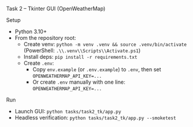 Task 2 – Tkinter GUI (OpenWeatherMap)

Setup
- Python 3.10+
- From the repository root:
  - Create venv: `python -m venv .venv && source .venv/bin/activate` (PowerShell: `.\\.venv\\Scripts\\Activate.ps1`)
  - Install deps: `pip install -r requirements.txt`
  - Create `.env`:
    - Copy `env.example` (or `.env.example`) to `.env`, then set `OPENWEATHERMAP_API_KEY=...`
    - Or create `.env` manually with one line: `OPENWEATHERMAP_API_KEY=...`

Run
- Launch GUI: `python tasks/task2_tk/app.py`
- Headless verification: `python tasks/task2_tk/app.py --smoketest`
